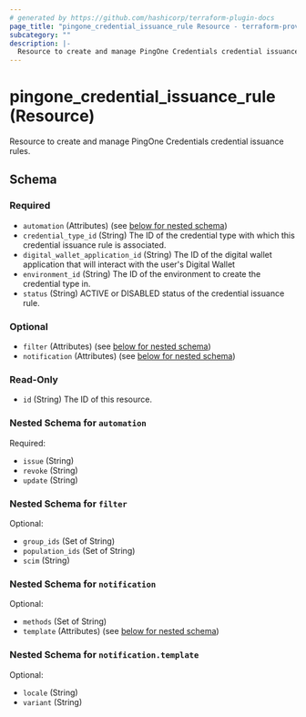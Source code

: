 ```yaml
---
# generated by https://github.com/hashicorp/terraform-plugin-docs
page_title: "pingone_credential_issuance_rule Resource - terraform-provider-pingone"
subcategory: ""
description: |-
  Resource to create and manage PingOne Credentials credential issuance rules.
---
```


# pingone_credential_issuance_rule (Resource)

Resource to create and manage PingOne Credentials credential issuance rules.



<!-- schema generated by tfplugindocs -->
## Schema

### Required

- `automation` (Attributes) (see [below for nested schema](#nestedatt--automation))
- `credential_type_id` (String) The ID of the credential type with which this credential issuance rule is associated.
- `digital_wallet_application_id` (String) The ID of the digital wallet application that will interact with the user's Digital Wallet
- `environment_id` (String) The ID of the environment to create the credential type in.
- `status` (String) ACTIVE or DISABLED status of the credential issuance rule.

### Optional

- `filter` (Attributes) (see [below for nested schema](#nestedatt--filter))
- `notification` (Attributes) (see [below for nested schema](#nestedatt--notification))

### Read-Only

- `id` (String) The ID of this resource.

<a id="nestedatt--automation"></a>
### Nested Schema for `automation`

Required:

- `issue` (String)
- `revoke` (String)
- `update` (String)


<a id="nestedatt--filter"></a>
### Nested Schema for `filter`

Optional:

- `group_ids` (Set of String)
- `population_ids` (Set of String)
- `scim` (String)


<a id="nestedatt--notification"></a>
### Nested Schema for `notification`

Optional:

- `methods` (Set of String)
- `template` (Attributes) (see [below for nested schema](#nestedatt--notification--template))

<a id="nestedatt--notification--template"></a>
### Nested Schema for `notification.template`

Optional:

- `locale` (String)
- `variant` (String)


